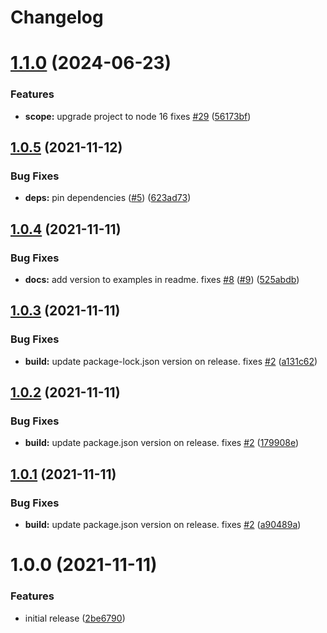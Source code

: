 # Changelog

# [1.1.0](https://github.com/adobe/aio-cloudmanager-create-execution-action/compare/v1.0.5...v1.1.0) (2024-06-23)


### Features

* **scope:** upgrade project to node 16 fixes [#29](https://github.com/adobe/aio-cloudmanager-create-execution-action/issues/29) ([56173bf](https://github.com/adobe/aio-cloudmanager-create-execution-action/commit/56173bf87921550cbf770c5f3a3a79561cbcc20f))

## [1.0.5](https://github.com/adobe/aio-cloudmanager-create-execution-action/compare/v1.0.4...v1.0.5) (2021-11-12)


### Bug Fixes

* **deps:** pin dependencies ([#5](https://github.com/adobe/aio-cloudmanager-create-execution-action/issues/5)) ([623ad73](https://github.com/adobe/aio-cloudmanager-create-execution-action/commit/623ad738052ea9f43eb0da7f12b08dcae59bb34b))

## [1.0.4](https://github.com/adobe/aio-cloudmanager-create-execution-action/compare/v1.0.3...v1.0.4) (2021-11-11)


### Bug Fixes

* **docs:** add version to examples in readme. fixes [#8](https://github.com/adobe/aio-cloudmanager-create-execution-action/issues/8) ([#9](https://github.com/adobe/aio-cloudmanager-create-execution-action/issues/9)) ([525abdb](https://github.com/adobe/aio-cloudmanager-create-execution-action/commit/525abdb289be425a3b48cb4a7b48ca19253657ab))

## [1.0.3](https://github.com/adobe/aio-cloudmanager-create-execution-action/compare/v1.0.2...v1.0.3) (2021-11-11)


### Bug Fixes

* **build:** update package-lock.json version on release. fixes [#2](https://github.com/adobe/aio-cloudmanager-create-execution-action/issues/2) ([a131c62](https://github.com/adobe/aio-cloudmanager-create-execution-action/commit/a131c627e7fd5794b49ebc3e61660122c1bf6f5e))

## [1.0.2](https://github.com/adobe/aio-cloudmanager-create-execution-action/compare/v1.0.1...v1.0.2) (2021-11-11)


### Bug Fixes

* **build:** update package.json version on release. fixes [#2](https://github.com/adobe/aio-cloudmanager-create-execution-action/issues/2) ([179908e](https://github.com/adobe/aio-cloudmanager-create-execution-action/commit/179908eeaae0ba2e035092b13a0277022ed789e1))

## [1.0.1](https://github.com/adobe/aio-cloudmanager-create-execution-action/compare/v1.0.0...v1.0.1) (2021-11-11)


### Bug Fixes

* **build:** update package.json version on release. fixes [#2](https://github.com/adobe/aio-cloudmanager-create-execution-action/issues/2) ([a90489a](https://github.com/adobe/aio-cloudmanager-create-execution-action/commit/a90489aeed03b49663c840264f52f57082a039a3))

# 1.0.0 (2021-11-11)


### Features

* initial release ([2be6790](https://github.com/adobe/aio-cloudmanager-create-execution-action/commit/2be67906356d0150ccbdda62198efc2ccf1b82bc))
